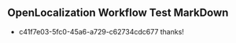 ## OpenLocalization Workflow Test MarkDown
* c41f7e03-5fc0-45a6-a729-c62734cdc677 thanks!

<!--HONumber=Aug16_HO4-->



